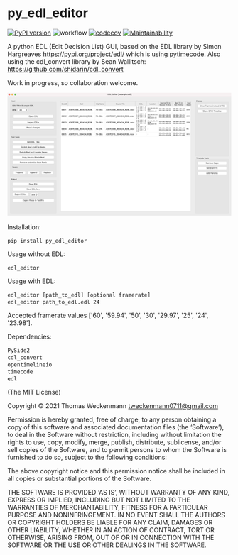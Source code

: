 py_edl_editor
=============

[![PyPI version](https://badge.fury.io/py/py_edl_editor.svg)](https://badge.fury.io/py/py_edl_editor)
![workflow](https://github.com/ThomasWeckenmann/py_edl_editor/actions/workflows/build.yml/badge.svg)
[![codecov](https://codecov.io/gh/ThomasWeckenmann/py_edl_editor/branch/main/graph/badge.svg?token=L68DDHRZAS)](https://codecov.io/gh/ThomasWeckenmann/py_edl_editor)
[![Maintainability](https://api.codeclimate.com/v1/badges/dbfe6a28130fd9e06566/maintainability)](https://codeclimate.com/github/ThomasWeckenmann/py_edl_editor/maintainability)

A python EDL (Edit Decision List) GUI, based on the EDL library
by Simon Hargreaves https://pypi.org/project/edl/ which is using
[pytimecode](https://code.google.com/p/pytimecode/).
Also using the cdl_convert library by Sean Wallitsch:
https://github.com/shidarin/cdl_convert

Work in progress, so collaboration welcome.

![py_edl_editor](https://raw.githubusercontent.com/ThomasWeckenmann/py_edl_editor/main/py_edl_editor_gui.png)

Installation:

    pip install py_edl_editor

Usage without EDL:

    edl_editor

Usage with EDL:

    edl_editor [path_to_edl] [optional framerate]
    edl_editor path_to_edl.edl 24

Accepted framerate values ['60', '59.94', '50', '30', '29.97', '25', '24',
'23.98'].

Dependencies:

    PySide2
    cdl_convert
    opentimelineio
    timecode
    edl

(The MIT License)

Copyright © 2021 Thomas Weckenmann <tweckenmann0711@gmail.com>

Permission is hereby granted, free of charge, to any person obtaining a copy of
this software and associated documentation files (the ‘Software’), to deal in
the Software without restriction, including without limitation the rights to
use, copy, modify, merge, publish, distribute, sublicense, and/or sell copies
of the Software, and to permit persons to whom the Software is furnished to do
so, subject to the following conditions:

The above copyright notice and this permission notice shall be included in all
copies or substantial portions of the Software.

THE SOFTWARE IS PROVIDED ‘AS IS’, WITHOUT WARRANTY OF ANY KIND, EXPRESS OR
IMPLIED, INCLUDING BUT NOT LIMITED TO THE WARRANTIES OF MERCHANTABILITY,
FITNESS FOR A PARTICULAR PURPOSE AND NONINFRINGEMENT. IN NO EVENT SHALL THE
AUTHORS OR COPYRIGHT HOLDERS BE LIABLE FOR ANY CLAIM, DAMAGES OR OTHER
LIABILITY, WHETHER IN AN ACTION OF CONTRACT, TORT OR OTHERWISE, ARISING FROM,
OUT OF OR IN CONNECTION WITH THE SOFTWARE OR THE USE OR OTHER DEALINGS IN THE
SOFTWARE.
